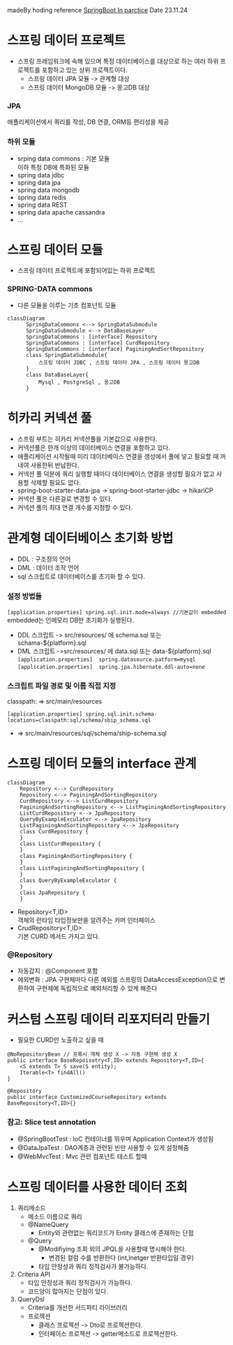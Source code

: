 madeBy hoding 
reference [SpringBoot In parctice](https://product.kyobobook.co.kr/detail/S000208713876)
Date 23.11.24

# 스프링 데이터 프로젝트
- 스프링 프레임워크에 속해 있으며 특정 데이터베이스를 대상으로 하는 여러 하위 프로젝트를 포함하고 있는 상위 프로젝트이다.
  - 스프링 데이터 JPA 모듈 -> 관계형 대상
  - 스프링 데이터 MongoDB 모듈 -> 몽고DB 대상  

### JPA
애플리케이션에서 쿼리를 작성, DB 연결, ORM등 편리성을 제공

### 하위 모듈
- srping data commons : 기본 모듈  
이하 특정 DB에 특화된 모듈
- spring data jdbc
- spring data jpa
- spring data mongodb
- spring data redis
- spring data REST
- spring data apache cassandra
- ...



# 스프링 데이터 모듈
- 스프링 데이터 프로젝트에 포함되어있는 하위 프로젝트

### SPRING-DATA commons
- 다른 모듈을 이루는 기초 컴포넌트 모듈
```mermaid
classDiagram
      SpringDataCommons <--> SpringDataSubmodule
      SpringDataSubmodule <--> DataBaseLayer
      SpringDataCommons : [interface] Repository
      SpringDataCommons : [interface] CurdRepository
      SpringDataCommons : [interface] PaginingAndSortRepository
      class SpringDataSubmodule{
          스프링 데이터 JDBC , 스프링 데이터 JPA , 스프링 데이터 몽고DB
      }
      class DataBaseLayer{
          Mysql , PostgreSql , 몽고DB
      }
```

# 히카리 커넥션 풀   
- 스프링 부트는 히카리 커넥션풀을 기본값으로 사용한다.   
- 커넥션풀은 한개 이상의 데이터베이스 연결을 포함하고 있다.    
- 애플리케이션 시작될때 미리 데이터베이스 연결을 생성에서 풀에 넣고 필요할 때 꺼내여 사용한뒤 반납한다.   
- 커넥션 풀 덕분에 쿼리 실행할 때마다 데이터베이스 연결을 생성할 필요가 없고 사용할 삭제할 필요도 없다.  
- spring-boot-starter-data-jpa -> spring-boot-starter-jdbc -> hikariCP  
- 커넥션 풀은 다른걸로 변경할 수 있다.  
- 커넥션 풀의 최대 연결 개수를 지정할 수 있다.  

# 관계형 데이터베이스 초기화 방법  
- DDL : 구조정의 언어    
- DML : 데이터 조작 언어  
- sql 스크립트로 데이터베이스를 초기화 할 수 있다.  

### 설정 방법들
`[application.properties] spring.sql.init.mode=always //기본값이 embedded`   
embedded는 인메모리 DB만 초기화가 실행된다.   

- DDL 스크립트 -> src/resources/ 에 schema.sql 또는 schama-${platform}.sql
- DML 스크립트 ->src/resources/ 에 data.sql 또는 data-${platform}.sql      
  `[application.properties]  spring.datasource.patform=mysql`  
  `[application.properties]  spring.jpa.hibernate.ddl-auto=none`  

### 스크립트 파일 경로 및 이름 직접 지정  

classpath: => src/main/resources
```
[application.properties] spring.sql.init.schema-locations=classpath:sql/schema/sbip_schema.sql
```
- => src/main/resources/sql/schema/ship-schema.sql
 

# 스프링 데이터 모듈의 interface 관계
```mermaid
classDiagram
    Repository <--> CurdRepository
    Repository <--> PaginingAndSortingRepository
    CurdRepository <--> ListCurdRepository
    PaginingAndSortingRepository <--> ListPaginingAndSortingRepository
    ListCurdRepository <--> JpaRepository
    QueryByExampleExculator <--> JpaRepository
    ListPaginingAndSortingRepository <--> JpaRepository
    class CurdRepository {
    }
    class ListCurdRepository {
    }
    class PaginingAndSortingRepository {
    }
    class ListPaginingAndSortingRepository {
    }
    class QueryByExampleExculator {
    }
    class JpaRepository {
    }
```
- Repository<T,ID>  
객체의 런타임 타입정보만을 알려주는 카머 인터페이스  
- CrudRepository<T,ID>  
기본 CURD 메서드 가지고 있다.  
  
### @Repository  
- 자동감지 : @Component 포함   
- 에외변화 : JPA 구현체마다 다른 예외를 스프링의 DataAccessException으로 변환하여 구현체에 독립적으로 예외처리할 수 있게 해준다  

# 커스텀 스프링 데이터 리포지터리 만들기  
- 필요한 CURD만 노출하고 싶을 때  

```
@NoRepositoryBean // 프록시 객체 생성 X -> 자동 구현체 생성 X
public interface BaseRepoisotry<T,ID> extends Repository<T,ID>{
    <S extends T> S save(S entity);
    Iterable<T> findAll()
}
```
```
@Repository
public interface CustomizedCourseRepository extends BaseRepository<T,ID>{}
```

### 참고: Slice test annotation  
- @SpringBootTest : IoC 컨테이너를 뛰우며 Application Context가 생성됨  
- @DataJpaTest : DAO계층과 관련된 빈만 사용할 수 있게 설정해줌  
- @WebMvcTest : Mvc 관련 컴포넌트 테스트 할때  

# 스프링 데이터를 사용한 데이터 조회
1. 쿼리메소드
   - 메소드 이름으로 쿼리
   - @NameQuery
     - Entity와 관련없는 쿼리코드가 Entity 클래스에 존재하는 단점
   - @Query
     - @Modifiying 조회 외의 JPQL을 사용할때 명시해야 한다.
       - 변경된 컬럼 수를 반환한다 (int,Inetger 반환타입일 경우)
     - 타입 안정성과 쿼리 정적검사가 불가능하다.
2. Criteria API
   - 타입 안정성과 쿼리 정적검사가 가능하다.
   - 코드양이 많아지는 단점이 있다.
3. QueryDsl
    - Criteria를 개선한 서드파티 라이브러리
    - 프로젝션
      - 클래스 프로젝션 -> Dto로 프로젝션한다.
      - 인터페이스 프로젝션 -> getter메소드로 프로젝션한다.